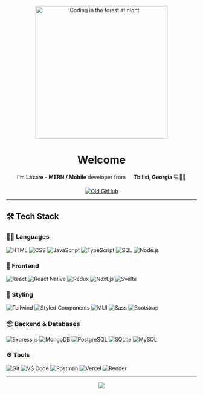 <p align="center">
  <img src="https://i.postimg.cc/bJJ3L3H4/90355b5c-54d5-4672-a0ec-78e6d95283ad.png" height="350" alt="Coding in the forest at night"/>
</p>



<div align="center">

  <h1>Welcome</h1>
  <p>I'm <strong>Lazare -</strong> <strong>MERN / Mobile </strong> developer from 
    <img src="https://github.com/LazareChkhartishvili/LazareChkhartishvili/assets/164561286/09d3310c-ad7d-4339-9a97-666fe0b413f6" width="13"/> <b>Tbilisi, Georgia</b> 💻🌲✨
  </p>
  
  <p>
    <a href="https://github.com/lazzzare">
      <img src="https://img.shields.io/badge/Previous_Github-Account-5865F2?style=flat&logo=github&logoColor=white" alt="Old GitHub">
    </a>
  </p>
</div>

---

## 🛠️ Tech Stack

### 👨‍💻 Languages  
![HTML](https://img.shields.io/badge/HTML-E34F26?logo=html5&logoColor=white)
![CSS](https://img.shields.io/badge/CSS-1572B6?logo=css3&logoColor=white)
![JavaScript](https://img.shields.io/badge/JavaScript-F7DF1E?logo=javascript&logoColor=black)
![TypeScript](https://img.shields.io/badge/TypeScript-007ACC?logo=typescript&logoColor=white)
![SQL](https://custom-icon-badges.demolab.com/badge/SQL-025E8C?logo=database&logoColor=white)
![Node.js](https://img.shields.io/badge/Node.js-43853D?logo=node.js&logoColor=white)

### 🧰 Frontend  
![React](https://img.shields.io/badge/React-20232a?logo=react&logoColor=%2361DAFB)
![React Native](https://img.shields.io/badge/React_Native-20232a?logo=react&logoColor=%2361DAFB)
![Redux](https://img.shields.io/badge/Redux-764ABC?logo=redux&logoColor=white)
![Next.js](https://img.shields.io/badge/Next.js-000000?logo=nextdotjs&logoColor=white)
![Svelte](https://img.shields.io/badge/Svelte-FF3E00?logo=svelte&logoColor=white)

### 🎨 Styling  
![Tailwind](https://img.shields.io/badge/Tailwind_CSS-06B6D4?logo=tailwindcss&logoColor=white)
![Styled Components](https://img.shields.io/badge/Styled_Components-DB7093?logo=styledcomponents&logoColor=white)
![MUI](https://img.shields.io/badge/Material_UI-007FFF?logo=mui&logoColor=white)
![Sass](https://img.shields.io/badge/Sass-CC6699?logo=sass&logoColor=white)
![Bootstrap](https://img.shields.io/badge/Bootstrap-7952B3?logo=bootstrap&logoColor=white)

### 📦 Backend & Databases  
![Express.js](https://img.shields.io/badge/Express.js-404d59?logo=express&logoColor=white)
![MongoDB](https://img.shields.io/badge/MongoDB-47A248?logo=mongodb&logoColor=white)
![PostgreSQL](https://img.shields.io/badge/PostgreSQL-4169E1?logo=postgresql&logoColor=white)
![SQLite](https://img.shields.io/badge/SQLite-003B57?logo=sqlite&logoColor=white)
![MySQL](https://img.shields.io/badge/MySQL-4479A1?logo=mysql&logoColor=white)

### ⚙️ Tools  
![Git](https://img.shields.io/badge/Git-F05032?logo=git&logoColor=white)
![VS Code](https://img.shields.io/badge/VS_Code-007ACC?logo=visualstudiocode&logoColor=white)
![Postman](https://img.shields.io/badge/Postman-FF6C37?logo=postman&logoColor=white)
![Vercel](https://img.shields.io/badge/Vercel-000000?logo=vercel&logoColor=white)
![Render](https://img.shields.io/badge/Render-46E3B7?logo=render&logoColor=white)

---


<p align="center">
  <img src="https://raw.githubusercontent.com/trinib/trinib/a5f17399d881c5651a89bfe4a621014b08346cf0/images/marquee.svg">
</p>
